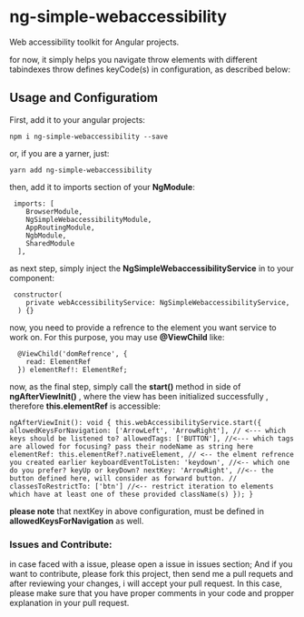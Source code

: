 # ng-simple-webaccessibility

Web accessibility toolkit for Angular projects.

for now, it simply helps you navigate throw elements with different tabindexes throw defines keyCode(s) in configuration, as described below:

## Usage and Configuratiom

First, add it to your angular projects:

```
npm i ng-simple-webaccessibility --save

```

or, if you are a yarner, just:

```
yarn add ng-simple-webaccessibility

```

then, add it to imports section of your **NgModule**:

```
 imports: [
    BrowserModule,
    NgSimpleWebaccessibilityModule,
    AppRoutingModule,
    NgbModule,
    SharedModule
  ],
```

as next step, simply inject the **NgSimpleWebaccessibilityService** in to your component:

```
 constructor(
    private webAccessibilityService: NgSimpleWebaccessibilityService,
  ) {}
```

now, you need to provide a refrence to the element you want service to work on. For this purpose, you may use **@ViewChild** like:

```
  @ViewChild('domRefrence', {
    read: ElementRef
  }) elementRef!: ElementRef;
```

now, as the final step, simply call the **start()** method in side of **ngAfterViewInit()** , where the view has been initialized successfully , therefore **this.elementRef** is accessible:

``
ngAfterViewInit(): void {
    this.webAccessibilityService.start({
    allowedKeysForNavigation: ['ArrowLeft', 'ArrowRight'], // <--- which keys should be listened to?
    allowedTags: ['BUTTON'], //<--- which tags are allowed for focusing? pass their nodeName as string here
    elementRef: this.elementRef?.nativeElement, // <-- the elment refrence you created earlier
    keyboardEventToListen: 'keydown', //<-- which one do you prefer? keyUp or keyDown?
    nextKey: 'ArrowRight', //<-- the button defined here, will consider as forward button.
    // classesToRestrictTo: ['btn'] //<-- restrict iteration to elements which have at least one of these provided className(s)
    });
}
``

**please note** that nextKey in above configuration, must be defined in **allowedKeysForNavigation** as well.

### Issues and Contribute:

in case faced with a issue, please open a issue in issues section; And if you want to contribute, please fork this project, then send me a pull requets and after reviewing your changes, i will accept your pull request. In this case, please make sure that you have proper comments in your code and propper explanation in your pull request.

